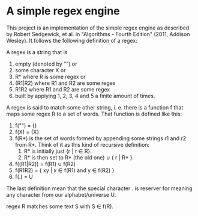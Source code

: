 A simple regex engine
=====================

This project is an implementation of the simple regex engine as described by
Robert Sedgewick, et al. in "Algorithms - Fourth Edition"
(2011, Addison Wesley). It follows the following definition of a regex:

A regex is a string that is

1. empty (denoted by "") or
2. some character X or
3. R* where R is some regex or
4. (R1|R2) where R1 and R2 are some regex
5. R1R2 where R1 and R2 are some regex
6. built by applying 1, 2, 3, 4 and 5 a finite amount of times.

A regex is said to match some other string, i. e. there is a function f that
maps some regex R to a set of words. That function is defined like this:

1. f("") = {}
2. f(X) = {X}
3. f(R*) is the set of words formed by appending some strings r1 and r2 from R*. Think of it as this kind of recursive definition:
	1. R* is initially just {r | r ∈ R}.
	2. R* is then set to R* (the old one) ∪ { r | R* }
4. f((R1|R2)) = f(R1) ∪ f(R2)
5. f(R1R2) = { xy | x ∈ f(R1) and y ∈ f(R2) }
6. f(.) = U

The last definition mean that the special character . is reserver for meaning
any character from our alphabet/universe U.

regex R matches some text S with S ∈ f(R).
